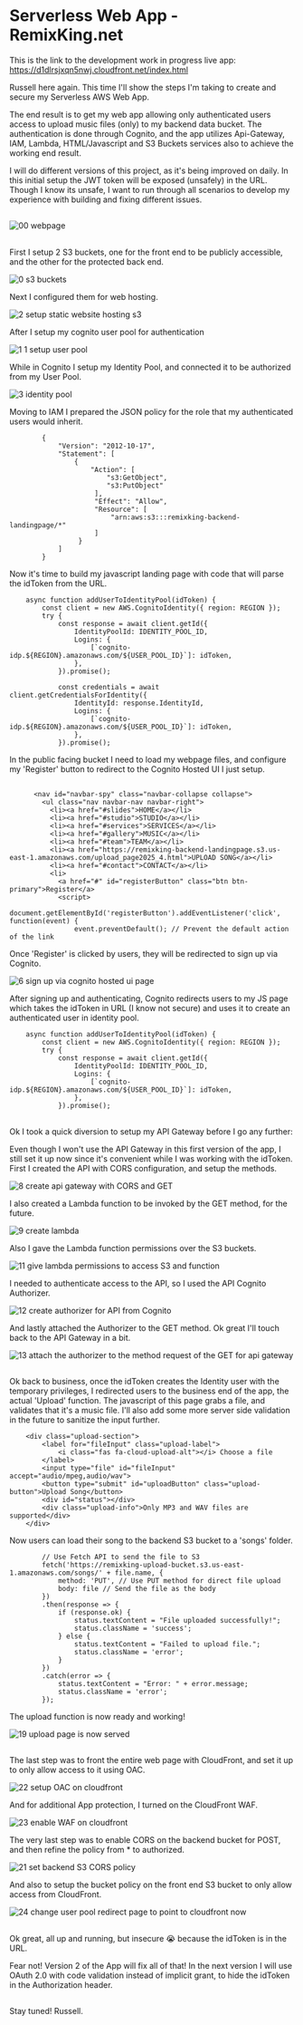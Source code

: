 # Serverless Web App - RemixKing.net

This is the link to the development work in progress live app: https://d1dlrsjxqn5nwj.cloudfront.net/index.html

Russell here again. This time I'll show the steps I'm taking to create and secure my Serverless AWS Web App.

The end result is to get my web app allowing only authenticated users access to upload music files (only) to my backend data bucket.
The authentication is done through Cognito, and the app utilizes Api-Gateway, IAM, Lambda, HTML/Javascript and S3 Buckets services also to achieve the working end result.

I will do different versions of this project, as it's being improved on daily. 
In this initial setup the JWT token will be exposed (unsafely) in the URL. Though I know its unsafe, I want to run through all scenarios to develop my experience with building and fixing different issues.

##
![00 webpage](https://github.com/user-attachments/assets/d0f65c26-cf35-40fb-bb00-256866c2a6a0)
##

First I setup 2 S3 buckets, one for the front end to be publicly accessible, and the other for the protected back end.

![0 s3 buckets](https://github.com/user-attachments/assets/c3365b0e-abde-4ced-9739-c3425e8fcffe)

Next I configured them for web hosting.

![2 setup static website hosting s3](https://github.com/user-attachments/assets/da31910c-f003-4b93-b4b1-fc1e016891ec)

After I setup my cognito user pool for authentication

![1 1 setup user pool](https://github.com/user-attachments/assets/c1104f8e-8110-42bd-bdea-100e9c24a3e2)

While in Cognito I setup my Identity Pool, and connected it to be authorized from my User Pool.

![3 identity pool](https://github.com/user-attachments/assets/2c7b7c9e-e0af-45df-80a5-31fbc54ff482)

Moving to IAM I prepared the JSON policy for the role that my authenticated users would inherit.

            {
                "Version": "2012-10-17",
                "Statement": [
                    {
                        "Action": [
                            "s3:GetObject",
                            "s3:PutObject"
                         ],
                         "Effect": "Allow",
                         "Resource": [
                             "arn:aws:s3:::remixking-backend-landingpage/*"
                         ]
                     }
                ]
            }

Now it's time to build my javascript landing page with code that will parse the idToken from the URL.

        async function addUserToIdentityPool(idToken) {
            const client = new AWS.CognitoIdentity({ region: REGION });
            try {
                const response = await client.getId({
                    IdentityPoolId: IDENTITY_POOL_ID,
                    Logins: {
                        [`cognito-idp.${REGION}.amazonaws.com/${USER_POOL_ID}`]: idToken,
                    },
                }).promise();

                const credentials = await client.getCredentialsForIdentity({
                    IdentityId: response.IdentityId,
                    Logins: {
                        [`cognito-idp.${REGION}.amazonaws.com/${USER_POOL_ID}`]: idToken,
                    },
                }).promise();
                
In the public facing bucket I need to load my webpage files, and configure my 'Register' button to redirect to the Cognito Hosted UI I just setup.
##

		  <nav id="navbar-spy" class="navbar-collapse collapse">
			<ul class="nav navbar-nav navbar-right">
			  <li><a href="#slides">HOME</a></li>
			  <li><a href="#studio">STUDIO</a></li>
			  <li><a href="#services">SERVICES</a></li>
			  <li><a href="#gallery">MUSIC</a></li>
			  <li><a href="#team">TEAM</a></li>
			  <li><a href="https://remixking-backend-landingpage.s3.us-east-1.amazonaws.com/upload_page2025_4.html">UPLOAD SONG</a></li>
			  <li><a href="#contact">CONTACT</a></li>
			  <li>
				<a href="#" id="registerButton" class="btn btn-primary">Register</a>
				<script>
				  document.getElementById('registerButton').addEventListener('click', function(event) {
					event.preventDefault(); // Prevent the default action of the link

Once 'Register' is clicked by users, they will be redirected to sign up via Cognito.

![6 sign up via cognito hosted ui page](https://github.com/user-attachments/assets/db5d0aaf-04e9-4946-8903-3ccdd6331760)

After signing up and authenticating, Cognito redirects users to my JS page which takes the idToken in URL (I know not secure) and uses it to create an authenticated user in identity pool.

        async function addUserToIdentityPool(idToken) {
            const client = new AWS.CognitoIdentity({ region: REGION });
            try {
                const response = await client.getId({
                    IdentityPoolId: IDENTITY_POOL_ID,
                    Logins: {
                        [`cognito-idp.${REGION}.amazonaws.com/${USER_POOL_ID}`]: idToken,
                    },
                }).promise();

##

Ok I took a quick diversion to setup my API Gateway before I go any further:

Even though I won't use the API Gateway in this first version of the app, I still set it up now since it's convenient while I was working with the idToken. First I created the API with CORS configuration, and setup the methods.

![8 create api gateway with CORS and GET](https://github.com/user-attachments/assets/6df7a32f-3e52-4927-ad41-7c89d97fe735)

I also created a Lambda function to be invoked by the GET method, for the future.

![9 create lambda](https://github.com/user-attachments/assets/7661501d-df06-43bf-b8a1-0fa0ad0820f4)

Also I gave the Lambda function permissions over the S3 buckets.

![11 give lambda permissions to access S3 and function](https://github.com/user-attachments/assets/be15225f-9930-4e7a-b530-d0f4ea95a6b0)

I needed to authenticate access to the API, so I used the API Cognito Authorizer.

![12 create authorizer for API from Cognito](https://github.com/user-attachments/assets/2a701ec1-b503-4ecf-a493-3d80bd239cbe)

And lastly attached the Authorizer to the GET method. Ok great I'll touch back to the API Gateway in a bit.

![13 attach the authorizer to the method request of the GET for api gateway](https://github.com/user-attachments/assets/904b1c73-93f3-400e-a34f-d401e907914c)

##

Ok back to business, once the idToken creates the Identity user with the temporary privileges, I redirected users to the business end of the app, the actual 'Upload' function. The javascript of this page grabs a file, and validates that it's a music file. I'll also add some more server side validation in the future to sanitize the input further.

        <div class="upload-section">
            <label for="fileInput" class="upload-label">
                <i class="fas fa-cloud-upload-alt"></i> Choose a file
            </label>
            <input type="file" id="fileInput" accept="audio/mpeg,audio/wav">
            <button type="submit" id="uploadButton" class="upload-button">Upload Song</button>
            <div id="status"></div>
            <div class="upload-info">Only MP3 and WAV files are supported</div>
        </div>

Now users can load their song to the backend S3 bucket to a 'songs' folder.

            // Use Fetch API to send the file to S3
            fetch('https://remixking-upload-bucket.s3.us-east-1.amazonaws.com/songs/' + file.name, {
                method: 'PUT', // Use PUT method for direct file upload
                body: file // Send the file as the body
            })
            .then(response => {
                if (response.ok) {
                    status.textContent = "File uploaded successfully!";
                    status.className = 'success';
                } else {
                    status.textContent = "Failed to upload file.";
                    status.className = 'error';
                }
            })
            .catch(error => {
                status.textContent = "Error: " + error.message;
                status.className = 'error';
            });

The upload function is now ready and working!

![19 upload page is now served](https://github.com/user-attachments/assets/9bd3ae06-a321-40b4-80e8-31057ca590bc)

##

The last step was to front the entire web page with CloudFront, and set it up to only allow access to it using OAC.

![22 setup OAC on cloudfront](https://github.com/user-attachments/assets/0e4aa099-0ede-48af-9bf5-579bff1a5bd2)

And for additional App protection, I turned on the CloudFront WAF.

![23 enable WAF on cloudfront](https://github.com/user-attachments/assets/a0fe7fd5-dbd3-446d-b978-d44fe4a0bc83)

The very last step was to enable CORS on the backend bucket for POST, and then refine the policy from * to authorized.

![21 set backend S3 CORS policy](https://github.com/user-attachments/assets/06a5ac57-0c61-4de7-8e42-da1c4f959588)

And also to setup the bucket policy on the front end S3 bucket to only allow access from CloudFront.

![24 change user pool redirect page to point to cloudfront now](https://github.com/user-attachments/assets/a0412281-66ad-4939-aa1f-d922b1a8836a)

##

Ok great, all up and running, but insecure 😭 because the idToken is in the URL. 

Fear not! Version 2 of the App will fix all of that!
In the next version I will use OAuth 2.0 with code validation instead of implicit grant, to hide the idToken in the Authorization header.

##

Stay tuned! Russell.








